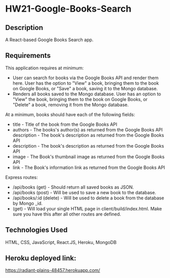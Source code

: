 # HW21-Google-Books-Search

## Description
A React-based Google Books Search app.

## Requirements
This application requires at minimum:
* User can search for books via the Google Books API and render them here. User has the option to "View" a book, bringing them to the book on Google Books, or "Save" a book, saving it to the Mongo database.
*  Renders all books saved to the Mongo database. User has an option to "View" the book, bringing them to the book on Google Books, or "Delete" a book, removing it from the Mongo database.

At a minimum, books should have each of the following fields:
* title - Title of the book from the Google Books API
* authors - The books's author(s) as returned from the Google Books API description - The book's description as returned from the Google Books API
* description - The book's description as returned from the Google Books API
* image - The Book's thumbnail image as returned from the Google Books API
* link - The Book's information link as returned from the Google Books API

Express routes:
* /api/books (get) - Should return all saved books as JSON.
* /api/books (post) - Will be used to save a new book to the database.
* /api/books/:id (delete) - Will be used to delete a book from the database by Mongo _id.
* (get) - Will load your single HTML page in client/build/index.html. Make sure you have this after all other routes are defined.


## Technologies Used
HTML, CSS, JavaScript, React.JS, Heroku, MongoDB

## Heroku deployed link:
https://radiant-plains-48457.herokuapp.com/
